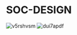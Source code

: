 # SOC-DESIGN
![v5rshvsm](https://github.com/user-attachments/assets/dec5666d-a4a6-4299-8de0-eaada62f1e27)
![dui7apdf](https://github.com/user-attachments/assets/4ab778e0-1eab-4049-a0b7-f2049cbac9d8)
